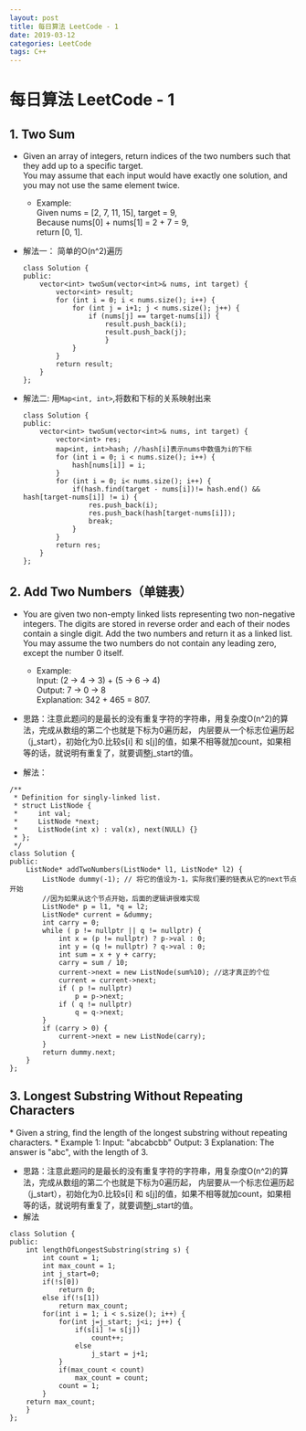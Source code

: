 ```yaml
---
layout: post
title: 每日算法 LeetCode - 1
date: 2019-03-12
categories: LeetCode
tags: C++
---
```


<h1> 每日算法 LeetCode - 1 </h1>
<h2>1. Two Sum</h2>

* Given an array of integers, return indices of the two numbers such that they add up to a specific target.    
	You may assume that each input would have exactly one solution, and you may not use the same element twice.
	* Example:   
		Given nums = [2, 7, 11, 15], target = 9,   
		Because nums[0] + nums[1] = 2 + 7 = 9,   
		return [0, 1].  
* 解法一： 简单的O(n^2)遍历

	```
	class Solution {
	public:
		vector<int> twoSum(vector<int>& nums, int target) {
			vector<int> result;
			for (int i = 0; i < nums.size(); i++) {
				for (int j = i+1; j < nums.size(); j++) {
					if (nums[j] == target-nums[i]) {
						result.push_back(i);
						result.push_back(j);
						}
				}
			}
			return result;
		}
	};
	```
* 解法二: 用`Map<int, int>`,将数和下标的关系映射出来

	```
	class Solution {
	public:
		vector<int> twoSum(vector<int>& nums, int target) {
			vector<int> res;
			map<int, int>hash; //hash[i]表示nums中数值为i的下标
			for (int i = 0; i < nums.size(); i++) {
				hash[nums[i]] = i;
			}
			for (int i = 0; i< nums.size(); i++) {
				if(hash.find(target - nums[i])!= hash.end() && hash[target-nums[i]] != i) {
					res.push_back(i);
					res.push_back(hash[target-nums[i]]);
					break;
				}
			}
			return res;
		}
	};
	```

<h2>2. Add Two Numbers（单链表） </h2>

* You are given two non-empty linked lists representing two non-negative integers. The digits are stored in reverse order and each of their nodes contain a single digit. Add the two numbers and return it as a linked list.   
	You may assume the two numbers do not contain any leading zero, except the number 0 itself.

	* Example:     
		Input: (2 -> 4 -> 3) + (5 -> 6 -> 4)   
		Output: 7 -> 0 -> 8    
		Explanation: 342 + 465 = 807.   

* 思路：注意此题问的是最长的没有重复字符的字符串，用复杂度O(n^2)的算法，完成从数组的第二个也就是下标为0遍历起， 内层要从一个标志位遍历起（j_start），初始化为0.比较s[i] 和 s[j]的值，如果不相等就加count，如果相等的话，就说明有重复了，就要调整j_start的值。
* 解法：

```
/**
 * Definition for singly-linked list.
 * struct ListNode {
 *     int val;
 *     ListNode *next;
 *     ListNode(int x) : val(x), next(NULL) {}
 * };
 */
class Solution {
public:
    ListNode* addTwoNumbers(ListNode* l1, ListNode* l2) {
        ListNode dummy(-1); // 将它的值设为-1，实际我们要的链表从它的next节点开始
        //因为如果从这个节点开始，后面的逻辑讲很难实现
        ListNode* p = l1, *q = l2;
        ListNode* current = &dummy;
        int carry = 0;
        while ( p != nullptr || q != nullptr) {
            int x = (p != nullptr) ? p->val : 0;
            int y = (q != nullptr) ? q->val : 0;
            int sum = x + y + carry;
            carry = sum / 10;
            current->next = new ListNode(sum%10); //这才真正的个位
            current = current->next;
            if ( p != nullptr)
                p = p->next;
            if ( q != nullptr)
                q = q->next;
        }
        if (carry > 0) {
            current->next = new ListNode(carry);
        }
        return dummy.next;
    }
};
```

<h2>3. Longest Substring Without Repeating Characters</h2>
* Given a string, find the length of the longest substring without repeating characters.
	* Example 1:  
		Input: "abcabcbb"   
		Output: 3    
		Explanation: The answer is "abc", with the length of 3. 
		
* 思路：注意此题问的是最长的没有重复字符的字符串，用复杂度O(n^2)的算法，完成从数组的第二个也就是下标为0遍历起， 内层要从一个标志位遍历起（j_start），初始化为0.比较s[i] 和 s[j]的值，如果不相等就加count，如果相等的话，就说明有重复了，就要调整j_start的值。
* 解法

```
class Solution {
public:
    int lengthOfLongestSubstring(string s) {
        int count = 1;
        int max_count = 1;
        int j_start=0;
        if(!s[0])
            return 0;
        else if(!s[1])
            return max_count;
        for(int i = 1; i < s.size(); i++) {
            for(int j=j_start; j<i; j++) {
                if(s[i] != s[j])
                    count++;
                else
                    j_start = j+1;         
            }
            if(max_count < count)
                max_count = count;
            count = 1;
        }
	return max_count;
    }
};
```
